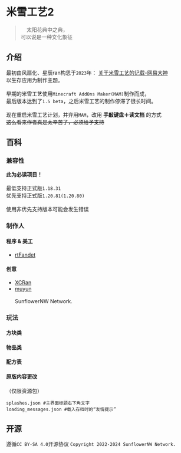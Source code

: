 # 米雪工艺2
>&nbsp;&nbsp;&nbsp;&nbsp;太阳花典中之典，<br>可以说是一种文化象征<br>
## 介绍
最初由风扇化、星辰ran构思于`2023`年：
[关于米雪工艺的记载-网易大神]() 
<br>以生存应用为制作主题。
<br>
<br>早期的米雪工艺使用`Minecraft AddOns Maker(MAM)`制作而成，
<br>最后版本达到了`1.5 beta`，之后米雪工艺的制作停滞了很长时间。
<br>
<br>现在重启米雪工艺计划，并弃用`MAM`，改用
__手敲键盘＋读文档__
的方式<br>
~~这么看来作者真是太辛苦了，必须给予支持~~
## 百科
### 兼容性
__此为必读项目！__<br><br>
最低支持正式版`1.18.31`<br>
优先支持正式版`1.20.81(1.20.80)`<br><br>
使用非优先支持版本可能会发生错误
### 制作人
#### 程序 & 美工
+ [rtFandet](https://github.com/SunflowerNW/)
#### 创意
+ [XCRan]()
+ [muyun]()
<br><br>SunflowerNW Network.
### 玩法
#### 方块类
#### 物品类
#### 配方表
#### 原版内容更改
（仅限资源包）
```
splashes.json #主界面标题右下角文字
loading_messages.json #载入存档时的“友情提示”
```
## 开源
遵循`CC BY-SA 4.0`开源协议
`Copyright 2022-2024 SunflowerNW Network.`
